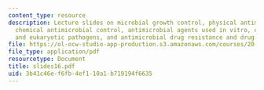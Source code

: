 ```yaml
---
content_type: resource
description: Lecture slides on microbial growth control, physical antimicrobial control,
  chemical antimicrobial control, antimicrobial agents used in vitro, control of viruses
  and eukaryotic pathogens, and antimicrobial drug resistance and drug discovery.
file: https://ol-ocw-studio-app-production.s3.amazonaws.com/courses/20-106j-systems-microbiology-fall-2006/3b41c46ef6fb4ef110a1b719194f6635_slides16.pdf
file_type: application/pdf
resourcetype: Document
title: slides16.pdf
uid: 3b41c46e-f6fb-4ef1-10a1-b719194f6635
---
```

